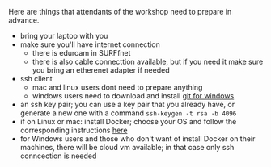 Here are things that attendants of the workshop need to prepare in advance.

- bring your laptop with you
- make sure you'll have internet connection
  - there is eduroam in SURFfnet
  - there is also cable connecttion available, but if you need it make sure you bring an etherenet adapter if needed
- ssh client
  - mac and linux users dont need to prepare anything
  - windows users need to download and install [git for windows](https://git-for-windows.github.io/)
- an ssh key pair; you can use a key pair that you already have, or generate a new one with a command
`ssh-keygen -t rsa -b 4096`
- if on Linux or mac: install Docker; choose your OS and follow the corresponding instructions [here](http://docs.docker.com/linux/started/)
- for Windows users and those who don't want ot install Docker on their machines, there will be cloud vm available; in that case only ssh conncection is needed
